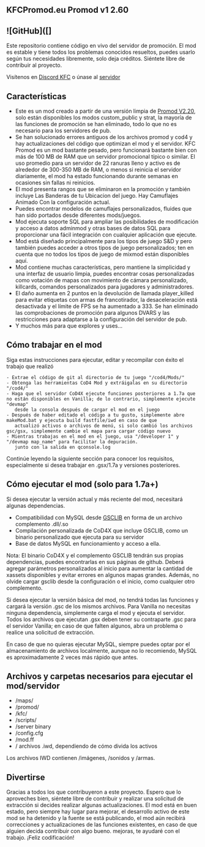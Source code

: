 ## KFCPromod.eu Promod v1 2.60


## ![GitHub]([]

Este repositorio contiene código en vivo del servidor de promoción.
El mod es estable y tiene todos los problemas conocidos resueltos, puedes usarlo según tus necesidades libremente, solo deja créditos. Siéntete libre de contribuir al proyecto.

Visítenos en [Discord KFC](https://discord.gg/Pss9ff2MH5) o únase al [servidor](https://www.gametracker.com/search/cod4/?query=KFC)

## Características

- Este es un mod creado a partir de una versión limpia de [Promod V2.20](https://promod.github.io/), solo están disponibles los modos custom_public y strat, la mayoría de las funciones de promoción se han eliminado, todo lo que no es necesario para los servidores de pub.
- Se han solucionado errores antiguos de los archivos promod y cod4 y hay actualizaciones del código que optimizan el mod y el servidor. KFC Promod es un mod bastante pesado, pero funcionará bastante bien con más de 100 MB de RAM que un servidor promocional típico o similar. El uso promedio para un servidor de 22 ranuras lleno y activo es de alrededor de 300-350 MB de RAM, o menos si reinicia el servidor diariamente, el mod ha estado funcionando durante semanas en ocasiones sin fallas ni reinicios.
- El mod presenta rangos que se eliminaron en la promoción y también incluye Las Banderas de tu Ubicacion del juego. Hay Camuflajes Animado Con la configuración actual.
- Puedes encontrar modelos de camuflajes personalizados, fluides  que han sido portados desde diferentes mods/juegos.
- Mod ejecuta soporte SQL para ampliar las posibilidades de modificación y acceso a datos adminmod y otras bases de datos SQL para proporcionar una fácil integración con cualquier aplicación que ejecute.
- Mod está diseñado principalmente para los tipos de juego S&D y pero también puedes acceder a otros tipos de juego personalizados; ten en cuenta que no todos los tipos de juego de mixmod están disponibles aquí.
- Mod contiene muchas características, pero mantiene la simplicidad y una interfaz de usuario limpia, puedes encontrar cosas personalizadas como votación de mapas con movimiento de cámara personalizado, killcards, comandos personalizados para jugadores y administradores.
- El daño aumenta en 2 puntos en la devolución de llamada player_killed para evitar etiquetas con armas de francotirador, la desaceleración está desactivada y el límite de FPS se ha aumentado a 333. Se han eliminado las comprobaciones de promoción para algunos DVARS y las restricciones para adaptarse a la configuración del servidor de pub.
- Y muchos más para que explores y uses...

## Cómo trabajar en el mod

Siga estas instrucciones para ejecutar, editar y recompilar con éxito el trabajo que realizó

```
- Extrae el código de git al directorio de tu juego "/cod4/Mods/"
- Obtenga las herramientas CoD4 Mod y extráigalas en su directorio "/cod4/"
- Haga que el servidor CoD4X ejecute funciones posteriores a 1.7a que no están disponibles en Vanilla; de lo contrario, simplemente ejecute "devmap"
   desde la consola después de cargar el mod en el juego
- Después de haber editado el código a tu gusto, simplemente abre makeMod.bat y ejecuta build fastfile/iwd en caso de que
   actualizó activos o archivos de menú, si solo cambió los archivos gsc/gsx, simplemente cambie el mapa para cargar código nuevo
- Mientras trabajas en el mod en el juego, usa "/developer 1" y "/devmap map_name" para facilitar la depuración.
   junto con la salida en qconsole.log
```
Continúe leyendo la siguiente sección para conocer los requisitos, especialmente si desea trabajar en .gsx/1.7a y versiones posteriores.

## Cómo ejecutar el mod (solo para 1.7a+)

Si desea ejecutar la versión actual y más reciente del mod, necesitará algunas dependencias.

- Compatibilidad con MySQL desde [GSCLIB](https://github.com/Iswenzz/gsclib) en forma de un archivo complemento .dll/.so
- Compilación personalizada de CoD4X que incluye GSCLIB, como un binario personalizado que ejecuta para su servidor
- Base de datos MySQL en funcionamiento y acceso a ella.

Nota: El binario CoD4X y el complemento GSCLIB tendrán sus propias dependencias, puedes encontrarlas en sus páginas de github.
Deberá agregar parámetros personalizados al inicio para aumentar la cantidad de xassets disponibles y evitar errores en algunos mapas grandes. Además, no olvide cargar gsclib desde la configuración o el inicio, como cualquier otro complemento.

Si desea ejecutar la versión básica del mod, no tendrá todas las funciones y cargará la versión .gsc de los mismos archivos.
Para Vanilla no necesitas ninguna dependencia, simplemente carga el mod y ejecuta el servidor.
Todos los archivos que ejecutan .gsx deben tener su contraparte .gsc para el servidor Vanilla; en caso de que falten algunos, abra un problema o realice una solicitud de extracción.

En caso de que no quieras ejecutar MySQL, siempre puedes optar por el almacenamiento de archivos localmente, aunque no lo recomiendo, MySQL es aproximadamente 2 veces más rápido que antes.

## Archivos y carpetas necesarios para ejecutar el mod/servidor

- /maps/
- /promod/
- /kfc/
- /scripts/
- /server binary
- /config.cfg
- /mod.ff
- / archivos .iwd, dependiendo de cómo divida los activos

Los archivos IWD contienen /imágenes, /sonidos y /armas.

## Divertirse

Gracias a todos los que contribuyeron a este proyecto. Espero que lo aproveches bien, siéntete libre de contribuir y realizar una solicitud de extracción si decides realizar algunas actualizaciones.
El mod está en buen estado, pero siempre hay lugar para mejorar, el desarrollo activo de este mod se ha detenido y la fuente se está publicando, el mod aún recibirá correcciones y actualizaciones de las funciones existentes, en caso de que alguien decida contribuir con algo bueno. mejoras, te ayudaré con el trabajo. ¡Feliz codificación!

